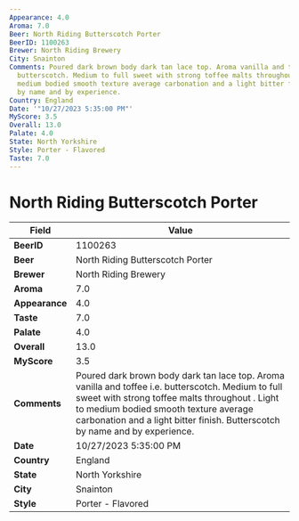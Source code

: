 ```yaml
---
Appearance: 4.0
Aroma: 7.0
Beer: North Riding Butterscotch Porter
BeerID: 1100263
Brewer: North Riding Brewery
City: Snainton
Comments: Poured dark brown body dark tan lace top. Aroma vanilla and toffee i.e.
  butterscotch. Medium to full sweet with strong toffee malts throughout . Light to
  medium bodied smooth texture average carbonation and a light bitter finish. Butterscotch
  by name and by experience.
Country: England
Date: '"10/27/2023 5:35:00 PM"'
MyScore: 3.5
Overall: 13.0
Palate: 4.0
State: North Yorkshire
Style: Porter - Flavored
Taste: 7.0
---
```


# North Riding Butterscotch Porter

| Field         | Value |
|---------------|-------|
| **BeerID** | 1100263 |
| **Beer** | North Riding Butterscotch Porter |
| **Brewer** | North Riding Brewery |
| **Aroma** | 7.0 |
| **Appearance** | 4.0 |
| **Taste** | 7.0 |
| **Palate** | 4.0 |
| **Overall** | 13.0 |
| **MyScore** | 3.5 |
| **Comments** | Poured dark brown body dark tan lace top. Aroma vanilla and toffee i.e. butterscotch. Medium to full sweet with strong toffee malts throughout . Light to medium bodied smooth texture average carbonation and a light bitter finish. Butterscotch by name and by experience. |
| **Date** | 10/27/2023 5:35:00 PM |
| **Country** | England |
| **State** | North Yorkshire |
| **City** | Snainton |
| **Style** | Porter - Flavored |
